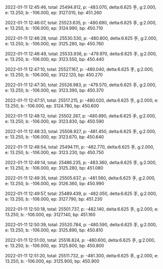 2022-01-11 12:45:46, total: 25494.812, p: -483.070, delta:6.625 手, g:2.000, e: 13.250, b: -106.000, ep: 3127.010, bp: 451.260

2022-01-11 12:46:07, total: 25523.635, p: -480.690, delta:6.625 手, g:2.000, e: 13.250, b: -106.000, ep: 3124.990, bp: 450.710

2022-01-11 12:46:28, total: 25530.530, p: -480.800, delta:6.625 手, g:2.000, e: 13.250, b: -106.000, ep: 3125.280, bp: 450.760

2022-01-11 12:46:49, total: 25533.936, p: -479.970, delta:6.625 手, g:2.000, e: 13.250, b: -106.000, ep: 3123.550, bp: 450.440

2022-01-11 12:47:10, total: 25527.167, p: -480.040, delta:6.625 手, g:2.000, e: 13.250, b: -106.000, ep: 3122.120, bp: 450.270

2022-01-11 12:47:30, total: 25526.983, p: -479.570, delta:6.625 手, g:2.000, e: 13.250, b: -106.000, ep: 3123.390, bp: 450.370

2022-01-11 12:47:51, total: 25517.215, p: -480.020, delta:6.625 手, g:2.000, e: 13.250, b: -106.000, ep: 3124.780, bp: 450.600

2022-01-11 12:48:12, total: 25502.267, p: -480.890, delta:6.625 手, g:2.000, e: 13.250, b: -106.000, ep: 3123.830, bp: 450.590

2022-01-11 12:48:33, total: 25508.927, p: -481.450, delta:6.625 手, g:2.000, e: 13.250, b: -106.000, ep: 3123.670, bp: 450.640

2022-01-11 12:48:54, total: 25494.111, p: -482.770, delta:6.625 手, g:2.000, e: 13.250, b: -106.000, ep: 3123.230, bp: 450.750

2022-01-11 12:49:14, total: 25486.235, p: -483.360, delta:6.625 手, g:2.000, e: 13.250, b: -106.000, ep: 3125.280, bp: 451.080

2022-01-11 12:49:35, total: 25505.637, p: -481.560, delta:6.625 手, g:2.000, e: 13.250, b: -106.000, ep: 3126.360, bp: 450.990

2022-01-11 12:49:57, total: 25489.439, p: -482.050, delta:6.625 手, g:2.000, e: 13.250, b: -106.000, ep: 3127.790, bp: 451.230

2022-01-11 12:50:18, total: 25501.737, p: -482.140, delta:6.625 手, g:2.000, e: 13.250, b: -106.000, ep: 3127.140, bp: 451.160

2022-01-11 12:50:39, total: 25520.784, p: -480.590, delta:6.625 手, g:2.000, e: 13.250, b: -106.000, ep: 3125.890, bp: 450.810

2022-01-11 12:51:00, total: 25516.824, p: -480.600, delta:6.625 手, g:2.000, e: 13.250, b: -106.000, ep: 3125.800, bp: 450.800

2022-01-11 12:51:20, total: 25511.732, p: -481.300, delta:6.625 手, g:2.000, e: 13.250, b: -106.000, ep: 3125.900, bp: 450.900